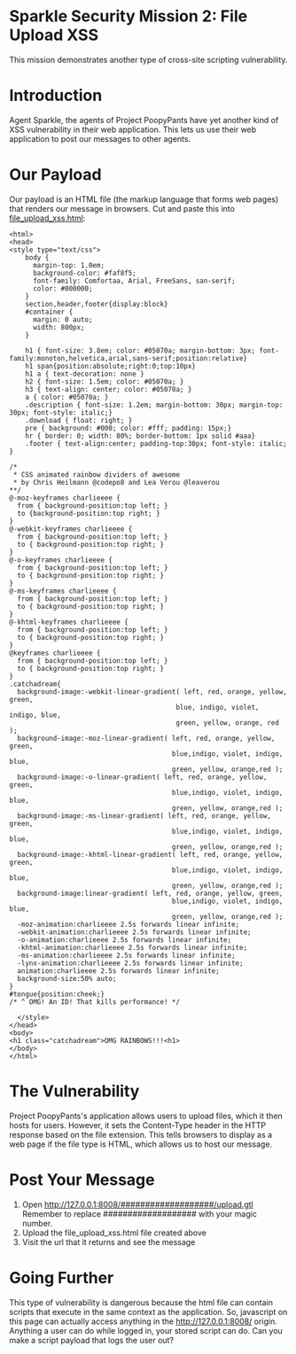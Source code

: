 # Sparkle Security Mission 2: File Upload XSS

This mission demonstrates another type of cross-site scripting
vulnerability.

# Introduction

Agent Sparkle, the agents of Project PoopyPants have yet another kind
of XSS vulnerability in their web application.  This lets us use their
web application to post our messages to other agents.

# Our Payload

Our payload is an HTML file (the markup language that forms web pages)
that renders our message in browsers.  Cut and paste this into [file_upload_xss.html](https://raw.githubusercontent.com/terriko/sparklesecurity/master/file_upload_xss.html):
```
<html>
<head>
<style type="text/css">
    body {
      margin-top: 1.0em;
      background-color: #faf8f5;
      font-family: Comfortaa, Arial, FreeSans, san-serif;
      color: #000000;
    }
    section,header,footer{display:block}
    #container {
      margin: 0 auto;
      width: 800px;
    }
    
    h1 { font-size: 3.8em; color: #05070a; margin-bottom: 3px; font-family:monoton,helvetica,arial,sans-serif;position:relative}
    h1 span{position:absolute;right:0;top:10px}
    h1 a { text-decoration: none }
    h2 { font-size: 1.5em; color: #05070a; }
    h3 { text-align: center; color: #05070a; }
    a { color: #05070a; }
    .description { font-size: 1.2em; margin-bottom: 30px; margin-top: 30px; font-style: italic;}
    .download { float: right; }
    pre { background: #000; color: #fff; padding: 15px;}
    hr { border: 0; width: 80%; border-bottom: 1px solid #aaa}
    .footer { text-align:center; padding-top:30px; font-style: italic; }
    
/*
 * CSS animated rainbow dividers of awesome 
 * by Chris Heilmann @codepo8 and Lea Verou @leaverou 
**/
@-moz-keyframes charlieeee {
  from { background-position:top left; } 
  to {background-position:top right; }
}
@-webkit-keyframes charlieeee { 
  from { background-position:top left; }  
  to { background-position:top right; }  
}
@-o-keyframes charlieeee { 
  from { background-position:top left; }  
  to { background-position:top right; }  
}
@-ms-keyframes charlieeee { 
  from { background-position:top left; }  
  to { background-position:top right; }  
}
@-khtml-keyframes charlieeee { 
  from { background-position:top left; }  
  to { background-position:top right; }  
}
@keyframes charlieeee { 
  from { background-position:top left; }  
  to { background-position:top right; }  
}
.catchadream{
  background-image:-webkit-linear-gradient( left, red, orange, yellow, green,
                                          blue, indigo, violet, indigo, blue,
                                          green, yellow, orange, red );
  background-image:-moz-linear-gradient( left, red, orange, yellow, green,
                                         blue,indigo, violet, indigo, blue,
                                         green, yellow, orange,red );
  background-image:-o-linear-gradient( left, red, orange, yellow, green,
                                         blue,indigo, violet, indigo, blue,
                                         green, yellow, orange,red );
  background-image:-ms-linear-gradient( left, red, orange, yellow, green,
                                         blue,indigo, violet, indigo, blue,
                                         green, yellow, orange,red );
  background-image:-khtml-linear-gradient( left, red, orange, yellow, green,
                                         blue,indigo, violet, indigo, blue,
                                         green, yellow, orange,red );
  background-image:linear-gradient( left, red, orange, yellow, green,
                                         blue,indigo, violet, indigo, blue,
                                         green, yellow, orange,red );
  -moz-animation:charlieeee 2.5s forwards linear infinite;
  -webkit-animation:charlieeee 2.5s forwards linear infinite;
  -o-animation:charlieeee 2.5s forwards linear infinite;
  -khtml-animation:charlieeee 2.5s forwards linear infinite;
  -ms-animation:charlieeee 2.5s forwards linear infinite;
  -lynx-animation:charlieeee 2.5s forwards linear infinite;
  animation:charlieeee 2.5s forwards linear infinite;
  background-size:50% auto;
}
#tongue{position:cheek;}
/* ^ OMG! An ID! That kills performance! */

  </style>
</head>
<body>
<h1 class="catchadream">OMG RAINBOWS!!!<h1>
</body>
</html>
```

# The Vulnerability

Project PoopyPants's application allows users to upload files, which
it then hosts for users.  However, it sets the Content-Type header in
the HTTP response based on the file extension.  This tells browsers to
display as a web page if the file type is HTML, which allows us to
host our message.

# Post Your Message

1.  Open http://127.0.0.1:8008/###################/upload.gtl
 Remember to replace ################### with your magic number.
2.  Upload the file_upload_xss.html file created above
3.  Visit the url that it returns and see the message

# Going Further

This type of vulnerability is dangerous because the html file can
contain scripts that execute in the same context as the application.
So, javascript on this page can actually access anything in the
http://127.0.0.1:8008/ origin.  Anything a user can do while logged
in, your stored script can do.  Can you make a script payload that
logs the user out?
